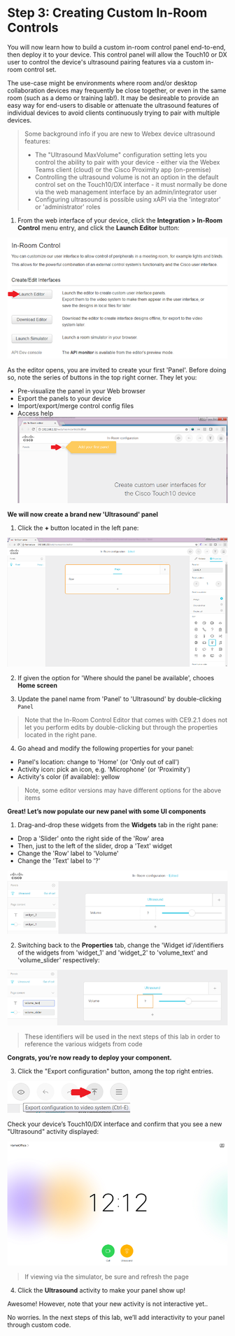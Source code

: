 # Step 3: Creating Custom In-Room Controls

You will now learn how to build a custom in-room control panel end-to-end, then deploy it to your device.  This control panel will allow the Touch10 or DX user to control the device's ultrasound pairing features via a custom in-room control set.

The use-case might be environments where room and/or desktop collaboration devices may frequently be close together, or even in the same room (such as a demo or training lab!).  It may be desireable to provide an easy way for end-users to disable or attenuate the ultrasound features of individual devices to avoid clients continuously trying to pair with multiple devices.

> Some background info if you are new to Webex device ultrasound features:
> - The "Ultrasound MaxVolume" configuration setting lets you control the ability to pair with your device - either via the Webex Teams client (cloud) or the Cisco Proximity app (on-premise)
> - Controlling the ultrasound volume is not an option in the default control set on the Touch10/DX interface - it must normally be done via the web management interface by an admin/integrator user
> - Configuring ultrasound is possible using xAPI via the 'integrator' or 'administrator' roles

1. From the web interface of your device, click the **Integration > In-Room Control** menu entry, and click the **Launch Editor** button:

  ![In-Room Controls page](assets/images/step2-controls-editor-page-launch.png)

As the editor opens, you are invited to create your first 'Panel'.
Before doing so, note the series of buttons in the top right corner. They let you:
  * Pre-visualize the panel in your Web browser
  * Export the panels to your device
  * Import/export/merge control config files
  * Access help
  ![Editor Dashboard](assets/images/step3-editor-dashboard.png)

**We will now create a brand new 'Ultrasound' panel**

1. Click the **+** button located in the left pane:

  ![New Panel](assets/images/step3-editor-new-panel.png)

2. If given the option for 'Where should the panel be available', chooes **Home screen**

3. Update the panel name from 'Panel' to 'Ultrasound' by double-clicking `Panel`

  >Note that the In-Room Control Editor that comes with CE9.2.1 does not let you perform edits by double-clicking but through the properties located in the right pane.

4. Go ahead and modify the following properties for your panel:
  * Panel's location: change to 'Home' (or 'Only out of call')
  * Activity icon: pick an icon, e.g. 'Microphone' (or 'Proximity')
  * Activity's color (if available): yellow

  >Note, some editor versions may have different options for the above items

**Great! Let’s now populate our new panel with some UI components**

1. Drag-and-drop these widgets from the **Widgets** tab in the right pane:
  - Drop a 'Slider' onto the right side of the 'Row' area
  - Then, just to the left of the slider, drop a  'Text' widget
  - Change the 'Row' label to 'Volume'
  - Change the 'Text' label to '?'

  ![Widgets](assets/images/step3-editor-widgets.png)

2. Switching back to the **Properties** tab, change the 'Widget id'/identifiers of the widgets from 'widget_1' and 'widget_2' to 'volume_text' and 'volume_slider' respectively:

  ![Widgets renamed](assets/images/step3-widgets-renamed.png)
  >These identifiers will be used in the next steps of this lab in order to reference the various widgets from code

  **Congrats, you’re now ready to deploy your component.**

3. Click the "Export configuration" button, among the top right entries.

  ![Export Configuration](assets/images/step3-top-right-entries.png)

  Check your device’s Touch10/DX interface and confirm that you see a new "Ultrasound" activity displayed:

  ![Ultrasound Activity](assets/images/step3-ultrasound-activity.png)
  >If viewing via the simulator, be sure and refresh the page

4. Click the **Ultrasound** activity to make your panel show up!

Awesome! However, note that your new activity is not interactive yet..

No worries. In the next steps of this lab, we’ll add interactivity to your panel through custom code.

